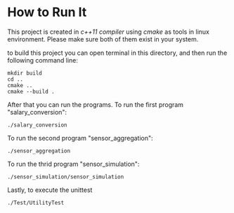 # How to Run It

This project is created in *c++11 compiler* using *cmake* as tools in linux environment.
Please make sure both of them exist in your system.

to build this project you can open terminal in this directory, and then run the following command line:

```
mkdir build
cd ..
cmake ..
cmake --build .
```

After that you can run the programs.
To run the first program "salary_conversion":
```
./salary_conversion
```
To run the second program "sensor_aggregation":
```
./sensor_aggregation
```
To run the thrid program "sensor_simulation":
```
./sensor_simulation/sensor_simulation
```

Lastly, to execute the unittest
```
./Test/UtilityTest
```
